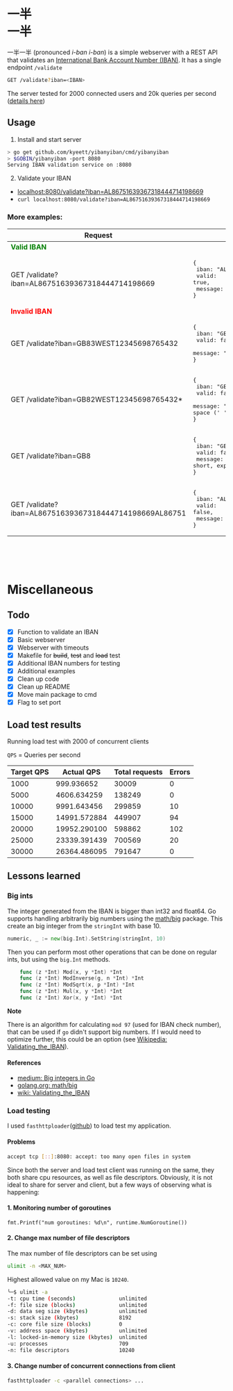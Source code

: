 # 一半<br>一半

一半一半 (pronounced _i-ban i-ban_) is a simple webserver with a REST API that validates an [International Bank Account Number (IBAN)](https://sv.wikipedia.org/wiki/International_Bank_Account_Number). It has a single endpoint `/validate`

```bash
GET /validate?iban=<IBAN>
```

The server tested for 2000 connected users and 20k queries per second (<a href="#load-test-results">details here</a>)

## Usage

1. Install and start server

```bash
> go get github.com/kyeett/yibanyiban/cmd/yibanyiban
> $GOBIN/yibanyiban -port 8080
Serving IBAN validation service on :8080
```

2. Validate your IBAN
 - [localhost:8080/validate?iban=AL86751639367318444714198669](localhost:8080/validate?iban=AL86751639367318444714198669)
 - `curl localhost:8080/validate?iban=AL86751639367318444714198669`

### More examples:

| Request                                                | Response                                                                                                                                                         |
| ------------------------------------------------------ | ---------------------------------------------------------------------------------------------------------------------------------------------------------------- |
| <span style="color: green">**Valid IBAN**</span>       |                                                                                                                                                                  |
| GET /validate?iban=AL86751639367318444714198669        | <pre>{<br> iban: "AL86751639367318444714198669",<br> valid: true,<br> message: "OK"<br>}</pre>                                                                   |
| <span style="color: red">**Invalid IBAN**</span>       |                                                                                                                                                                  |
| GET /validate?iban=GB83WEST12345698765432              | <pre>{<br> iban: "GB83WEST12345698765432",<br> valid: false,<br> message: "checksum is incorrect"<br>}</pre>                                                     |
| GET /validate?iban=GB82WEST12345698765432\*            | <pre>{<br> iban: "GB82WEST12345698765432\*",<br> valid: false,<br> message: "Invalid characters, allowed are alphanumeric (A-Z, 0-9) and space (' ')"<br>}</pre> |
| GET /validate?iban=GB8                                 | <pre>{<br> iban: "GB8",<br> valid: false,<br> message: "IBAN is too short, expected > 4"<br>}</pre>                                                              |
| GET /validate?iban=AL86751639367318444714198669AL86751 | <pre>{<br> iban: "AL86751639367318444714198669AL86751",<br> valid: false,<br> message: "IBAN is too long, expected < 34"<br>}</pre>                              |


<br><br><br>

# Miscellaneous

## Todo

- [x] Function to validate an IBAN
- [x] Basic webserver
- [x] Webserver with timeouts
- [x] Makefile for ~~build~~, ~~test~~ and ~~load~~ test
- [x] Additional IBAN numbers for testing
- [x] Additional examples
- [x] Clean up code
- [x] Clean up README
- [x] Move main package to cmd
- [x] Flag to set port

## Load test results

Running load test with 2000 of concurrent clients

`QPS` = Queries per second

| Target QPS | Actual QPS   | Total requests | Errors |
| ---------- | ------------ | -------------- | ------ |
| 1000       | 999.936652   | 30009          | 0      |
| 5000       | 4606.634259  | 138249         | 0      |
| 10000      | 9991.643456  | 299859         | 10     |
| 15000      | 14991.572884 | 449907         | 94     |
| 20000      | 19952.290100 | 598862         | 102    |
| 25000      | 23339.391439 | 700569         | 20     |
| 30000      | 26364.486095 | 791647         | 0      |

## Lessons learned

### Big ints
The integer generated from the IBAN is bigger than int32 and float64. Go supports handling arbitrarily big numbers using the [math/big](https://golang.org/pkg/math/big/) package. This create an big integer from the `stringInt` with base 10.

```go
numeric, _ := new(big.Int).SetString(stringInt, 10)
```

Then you can perform most other operations that can be done on regular ints, but using the `big.Int` methods.

```go
    func (z *Int) Mod(x, y *Int) *Int
    func (z *Int) ModInverse(g, n *Int) *Int
    func (z *Int) ModSqrt(x, p *Int) *Int
    func (z *Int) Mul(x, y *Int) *Int
    func (z *Int) Xor(x, y *Int) *Int
```

**Note**

There is an algorithm for calculating `mod 97` (used for IBAN check number), that can be used if `go` didn't support big numbers. If I would need to optimize further, this could be an option (see [Wikipedia: Validating_the_IBAN](https://en.wikipedia.org/wiki/International_Bank_Account_Number#Validating_the_IBAN)).

#### References

- [medium: Big integers in Go](https://medium.com/orbs-network/big-integers-in-go-14534d0e490d)
- [golang.org: math/big](https://golang.org/pkg/math/big/)
- [wiki: Validating_the_IBAN](https://en.wikipedia.org/wiki/International_Bank_Account_Number#Validating_the_IBAN)

### Load testing
I used `fasthttploader`([github](https://github.com/hagen1778/fasthttploader)) to load test my application.

#### Problems

```bash
accept tcp [::]:8080: accept: too many open files in system
```

Since both the server and load test client was running on the same, they both share cpu resources, as well as file descriptors. Obviously, it is not ideal to share for server and client, but a few ways of observing what is happening:

#### 1. Monitoring number of goroutines

```golang
fmt.Printf("num goroutines: %d\n", runtime.NumGoroutine())
```

#### 2. Change max number of file descriptors

The max number of file descriptors can be set using 

```bash
ulimit -n <MAX_NUM>
```

Highest allowed value on my Mac is `10240`.

```bash
╰─$ ulimit -a
-t: cpu time (seconds)              unlimited
-f: file size (blocks)              unlimited
-d: data seg size (kbytes)          unlimited
-s: stack size (kbytes)             8192
-c: core file size (blocks)         0
-v: address space (kbytes)          unlimited
-l: locked-in-memory size (kbytes)  unlimited
-u: processes                       709
-n: file descriptors                10240
```

#### 3. Change number of concurrent connections from client

```bash
fasthttploader -c <parallel connections> ...
```
